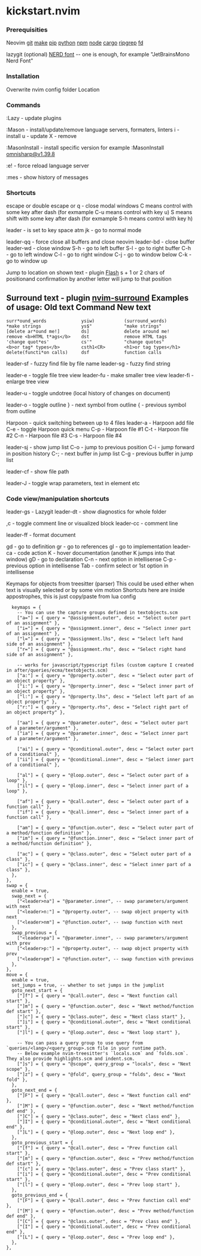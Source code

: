 # kickstart.nvim

### Prerequisities
Neovim
[git](https://cli.github.com/)
[make](https://www.gnu.org/software/make/)
[pip](https://pypi.org/project/pip/)
[python](https://www.python.org/)
[npm](https://npmjs.com/)
[node](https://nodejs.org/)
[cargo](https://www.rust-lang.org/tools/install)
[ripgrep](https://github.com/BurntSushi/ripgrep)
[fd](https://github.com/sharkdp/fd) 

lazygit (optional)
[NERD font](https://www.nerdfonts.com/) -- one is enough, for example "JetBrainsMono Nerd Font"

### Installation
Overwrite nvim config folder
Location

### Commands
:Lazy - update plugins

:Mason - install/update/remove language servers, formaters, linters
  i - install
  u - update
  X - remove

:MasonInstall - install specific version
  for example :MasonInstall omnisharp@v1.39.8

:e! - force reload language server

:mes - show history of messages

### Shortcuts
escape or double escape or q - close modal windows
C means control with some key after dash (for exmample C-u means control with key u) 
S means shift with some key after dash (for exmample S-h means control with key h) 

leader - is set to key space atm
jk - go to normal mode

leader-qq - force close all buffers and close neovim
leader-bd - close buffer
leader-wd - close window
S-h - go to left buffer
S-l - go to right buffer
C-h - go to left window
C-l - go to right window
C-j - go to window below
C-k - go to window up

Jump to location on shown text - plugin [Flash](https://github.com/folke/flash.nvim)
s + 1 or 2 chars of positionand confirmation by another letter will jump to that position

Surround text - plugin [nvim-surround](https://github.com/kylechui/nvim-surround)
Examples of usage:
    Old text                    Command         New text
--------------------------------------------------------------------------------
    surr*ound_words             ysiw)           (surround_words)
    *make strings               ys$"            "make strings"
    [delete ar*ound me!]        ds]             delete around me!
    remove <b>HTML t*ags</b>    dst             remove HTML tags
    'change quot*es'            cs'"            "change quotes"
    <b>or tag* types</b>        csth1<CR>       <h1>or tag types</h1>
    delete(functi*on calls)     dsf             function calls



leader-sf - fuzzy find file by file name 
leader-sg - fuzzy find string

leader-e - toggle file tree view
leader-fu - make smaller tree view
leader-fi - enlarge tree view

leader-u - toggle undotree (local history of changes on document)

leader-o - toggle outline
} - next symbol from outline
{ - previous symbol from outline

Harpoon - quick switching between up to 4 files
leader-a - Harpoon add file 
C-e - toggle Harpoon quick menu
C-p - Harpoon file #1
C-t - Harpoon file #2
C-n - Harpoon file #3
C-s - Harpoon file #4

leader-sj - show jump list
C-o - jump to previous position 
C-i - jump forward in position history
C-; - next buffer in jump list
C-g - previous buffer in jump list

leader-cf - show file path

leader-J - toggle wrap parameters, text in element etc


### Code view/manipulation shortcuts

leader-gs - Lazygit
leader-dt - show diagnostics for whole folder

,c - toggle comment line or visualized block
leader-cc - comment line

leader-ff - format document

gd - go to definition
gr - go to references
gI - go to implementation
leader-ca - code action
K - hover documentation (another K jumps into that window)
gD - go to declaration
C-n - next option in intellisense
C-p - previous option in intellisense
Tab - confirm select or 1st option in intellisense

Keymaps for objects from treesitter (parser)
This could be used either when text is visually selected or by some vim motion
Shortcuts here are inside appostrophes, this is just copy/paste from lua config

      keymaps = {
        -- You can use the capture groups defined in textobjects.scm
        ["a="] = { query = "@assignment.outer", desc = "Select outer part of an assignment" },
        ["i="] = { query = "@assignment.inner", desc = "Select inner part of an assignment" },
        ["l="] = { query = "@assignment.lhs", desc = "Select left hand side of an assignment" },
        ["r="] = { query = "@assignment.rhs", desc = "Select right hand side of an assignment" },

        -- works for javascript/typescript files (custom capture I created in after/queries/ecma/textobjects.scm)
        ["a:"] = { query = "@property.outer", desc = "Select outer part of an object property" },
        ["i:"] = { query = "@property.inner", desc = "Select inner part of an object property" },
        ["l:"] = { query = "@property.lhs", desc = "Select left part of an object property" },
        ["r:"] = { query = "@property.rhs", desc = "Select right part of an object property" },

        ["aa"] = { query = "@parameter.outer", desc = "Select outer part of a parameter/argument" },
        ["ia"] = { query = "@parameter.inner", desc = "Select inner part of a parameter/argument" },

        ["ai"] = { query = "@conditional.outer", desc = "Select outer part of a conditional" },
        ["ii"] = { query = "@conditional.inner", desc = "Select inner part of a conditional" },

        ["al"] = { query = "@loop.outer", desc = "Select outer part of a loop" },
        ["il"] = { query = "@loop.inner", desc = "Select inner part of a loop" },

        ["af"] = { query = "@call.outer", desc = "Select outer part of a function call" },
        ["if"] = { query = "@call.inner", desc = "Select inner part of a function call" },

        ["am"] = { query = "@function.outer", desc = "Select outer part of a method/function definition" },
        ["im"] = { query = "@function.inner", desc = "Select inner part of a method/function definition" },

        ["ac"] = { query = "@class.outer", desc = "Select outer part of a class" },
        ["ic"] = { query = "@class.inner", desc = "Select inner part of a class" },
      },
    },
    swap = {
      enable = true,
      swap_next = {
        ["<leader>na"] = "@parameter.inner", -- swap parameters/argument with next
        ["<leader>n:"] = "@property.outer", -- swap object property with next
        ["<leader>nm"] = "@function.outer", -- swap function with next
      },
      swap_previous = {
        ["<leader>pa"] = "@parameter.inner", -- swap parameters/argument with prev
        ["<leader>p:"] = "@property.outer", -- swap object property with prev
        ["<leader>pm"] = "@function.outer", -- swap function with previous
      },
    },
    move = {
      enable = true,
      set_jumps = true, -- whether to set jumps in the jumplist
      goto_next_start = {
        ["]f"] = { query = "@call.outer", desc = "Next function call start" },
        ["]m"] = { query = "@function.outer", desc = "Next method/function def start" },
        ["]c"] = { query = "@class.outer", desc = "Next class start" },
        ["]i"] = { query = "@conditional.outer", desc = "Next conditional start" },
        ["]l"] = { query = "@loop.outer", desc = "Next loop start" },

        -- You can pass a query group to use query from `queries/<lang>/<query_group>.scm file in your runtime path.
        -- Below example nvim-treesitter's `locals.scm` and `folds.scm`. They also provide highlights.scm and indent.scm.
        ["]s"] = { query = "@scope", query_group = "locals", desc = "Next scope" },
        ["]z"] = { query = "@fold", query_group = "folds", desc = "Next fold" },
      },
      goto_next_end = {
        ["]F"] = { query = "@call.outer", desc = "Next function call end" },
        ["]M"] = { query = "@function.outer", desc = "Next method/function def end" },
        ["]C"] = { query = "@class.outer", desc = "Next class end" },
        ["]I"] = { query = "@conditional.outer", desc = "Next conditional end" },
        ["]L"] = { query = "@loop.outer", desc = "Next loop end" },
      },
      goto_previous_start = {
        ["[f"] = { query = "@call.outer", desc = "Prev function call start" },
        ["[m"] = { query = "@function.outer", desc = "Prev method/function def start" },
        ["[c"] = { query = "@class.outer", desc = "Prev class start" },
        ["[i"] = { query = "@conditional.outer", desc = "Prev conditional start" },
        ["[l"] = { query = "@loop.outer", desc = "Prev loop start" },
      },
      goto_previous_end = {
        ["[F"] = { query = "@call.outer", desc = "Prev function call end" },
        ["[M"] = { query = "@function.outer", desc = "Prev method/function def end" },
        ["[C"] = { query = "@class.outer", desc = "Prev class end" },
        ["[I"] = { query = "@conditional.outer", desc = "Prev conditional end" },
        ["[L"] = { query = "@loop.outer", desc = "Prev loop end" },
      },
    },




